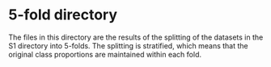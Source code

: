 # 5-fold directory

The files in this directory are the results of the splitting of the datasets in the S1 directory into 5-folds. The splitting is stratified, which means that the original class proportions are maintained within each fold.
 
